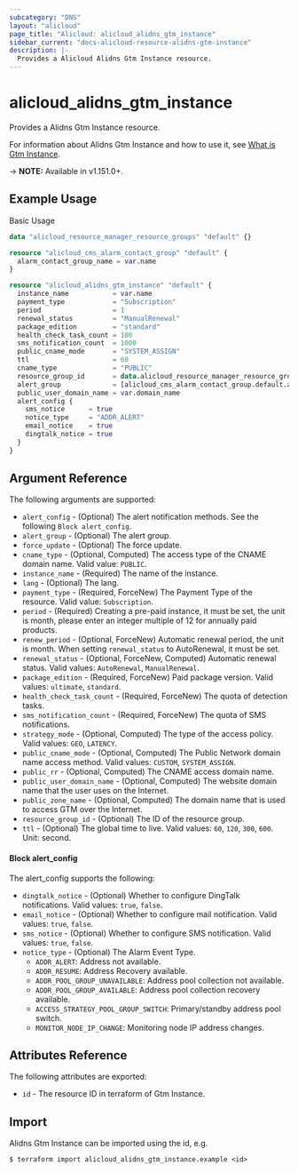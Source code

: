 ```yaml
---
subcategory: "DNS"
layout: "alicloud"
page_title: "Alicloud: alicloud_alidns_gtm_instance"
sidebar_current: "docs-alicloud-resource-alidns-gtm-instance"
description: |-
  Provides a Alicloud Alidns Gtm Instance resource.
---
```


# alicloud\_alidns\_gtm\_instance

Provides a Alidns Gtm Instance resource.

For information about Alidns Gtm Instance and how to use it, see [What is Gtm Instance](https://www.alibabacloud.com/help/en/doc-detail/204852.html).

-> **NOTE:** Available in v1.151.0+.

## Example Usage

Basic Usage

```terraform
data "alicloud_resource_manager_resource_groups" "default" {}

resource "alicloud_cms_alarm_contact_group" "default" {
  alarm_contact_group_name = var.name
}

resource "alicloud_alidns_gtm_instance" "default" {
  instance_name           = var.name
  payment_type            = "Subscription"
  period                  = 1
  renewal_status          = "ManualRenewal"
  package_edition         = "standard"
  health_check_task_count = 100
  sms_notification_count  = 1000
  public_cname_mode       = "SYSTEM_ASSIGN"
  ttl                     = 60
  cname_type              = "PUBLIC"
  resource_group_id       = data.alicloud_resource_manager_resource_groups.default.groups.0.id
  alert_group             = [alicloud_cms_alarm_contact_group.default.alarm_contact_group_name]
  public_user_domain_name = var.domain_name
  alert_config {
    sms_notice      = true
    notice_type     = "ADDR_ALERT"
    email_notice    = true
    dingtalk_notice = true
  }
}
```

## Argument Reference

The following arguments are supported:

* `alert_config` - (Optional) The alert notification methods. See the following `Block alert_config`.
* `alert_group` - (Optional) The alert group.
* `force_update` - (Optional) The force update.
* `cname_type` - (Optional, Computed) The access type of the CNAME domain name. Valid value: `PUBLIC`.
* `instance_name` - (Required) The name of the instance.
* `lang` - (Optional) The lang.
* `payment_type` - (Required, ForceNew) The Payment Type of the resource. Valid value: `Subscription`.
* `period` - (Required) Creating a pre-paid instance, it must be set, the unit is month, please enter an integer multiple of 12 for annually paid products.
* `renew_period` - (Optional, ForceNew) Automatic renewal period, the unit is month. When setting `renewal_status` to AutoRenewal, it must be set.
* `renewal_status` - (Optional, ForceNew, Computed) Automatic renewal status. Valid values: `AutoRenewal`, `ManualRenewal`.
* `package_edition` - (Required, ForceNew) Paid package version. Valid values: `ultimate`, `standard`.
* `health_check_task_count` - (Required, ForceNew) The quota of detection tasks.
* `sms_notification_count` - (Required, ForceNew) The quota of SMS notifications.
* `strategy_mode` - (Optional, Computed) The type of the access policy. Valid values: `GEO`, `LATENCY`.
* `public_cname_mode` - (Optional, Computed) The Public Network domain name access method. Valid values: `CUSTOM`, `SYSTEM_ASSIGN`.
* `public_rr` - (Optional, Computed) The CNAME access domain name.
* `public_user_domain_name` - (Optional, Computed) The website domain name that the user uses on the Internet.
* `public_zone_name` - (Optional, Computed) The domain name that is used to access GTM over the Internet.
* `resource_group_id` - (Optional) The ID of the resource group.
* `ttl` - (Optional) The global time to live. Valid values: `60`, `120`, `300`, `600`. Unit: second.

#### Block alert_config

The alert_config supports the following: 

* `dingtalk_notice` - (Optional) Whether to configure DingTalk notifications. Valid values: `true`, `false`.
* `email_notice` - (Optional) Whether to configure mail notification. Valid values: `true`, `false`.
* `sms_notice` - (Optional) Whether to configure SMS notification. Valid values: `true`, `false`.
* `notice_type` - (Optional) The Alarm Event Type.
  - `ADDR_ALERT`: Address not available.
  - `ADDR_RESUME`: Address Recovery available.
  - `ADDR_POOL_GROUP_UNAVAILABLE`: Address pool collection not available.
  - `ADDR_POOL_GROUP_AVAILABLE`: Address pool collection recovery available.
  - `ACCESS_STRATEGY_POOL_GROUP_SWITCH`: Primary/standby address pool switch.
  - `MONITOR_NODE_IP_CHANGE`: Monitoring node IP address changes.

## Attributes Reference

The following attributes are exported:

* `id` - The resource ID in terraform of Gtm Instance.

## Import

Alidns Gtm Instance can be imported using the id, e.g.

```shell
$ terraform import alicloud_alidns_gtm_instance.example <id>
```